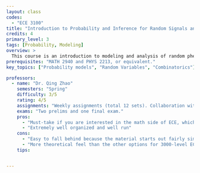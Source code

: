 ```yaml
---
layout: class
codes:
  - "ECE 3100"
title: "Introduction to Probability and Inference for Random Signals and Systems"
credits: 4
primary_level: 3
tags: [Probability, Modeling]
overview: >
  This course is an introduction to modeling and analysis of random phenomena and processes, including the basics of statistical inference in the presence of uncertainty. Topics include probability models, combinatorics, countable and uncountable sample spaces, discrete random variables, probability mass functions, continuous random variables, probability density functions, cumulative distribution functions, expectation and variance, independence and correlation, conditioning and Bayess rule, concentration inequalities, the multivariate Normal distribution, limit theorems (including the law of large numbers and the central limit theorem), Monte Carlo methods, random processes, and the basics of statistical inference. Applications to communications, networking, circuit design, computer engineering, finance, and voting will be discussed throughout the semester.
prerequisites: "MATH 2940 and PHYS 2213, or equivalent."
key_topics: ["Probability models", "Random Variables", "Combinatorics"]

professors:
  - name: "Dr. Qing Zhao"
    semesters: "Spring"
    difficulty: 3/5
    rating: 4/5
    assignments: "Weekly assignments (total 12 sets). Collaboration with students is encouraged."
    exams: "Two prelims and one final exam."
    pros:
      - "Must-take if you are interested in the math side of ECE, which spans signal processing, information theory, AI/ML, and more"
      - "Extremely well organized and well run"
    cons:
      - "Easy to fall behind because the material starts out fairly simply but becomes significantly more complicated later on in the course."
      - "More theoretical feel than the other options for 3000-level ECE courses"
    tips:


---
```

